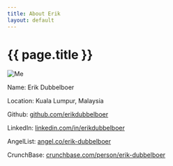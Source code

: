 ```yaml
---
title: About Erik
layout: default
---
```


{{ page.title }}
=====

![Me](https://secure.gravatar.com/avatar/6b9d8c6ed22d20483bc846b8618aef13?s=140)

<div id="about">
<p><span>Name:</span> Erik Dubbelboer</p>
<p><span>Location:</span> Kuala Lumpur, Malaysia</p>
<p><span>Github:</span> <a href="https://github.com/erikdubbelboer" target="_blank">github.com/erikdubbelboer</a></p>
<p><span>LinkedIn:</span> <a href="https://www.linkedin.com/in/erikdubbelboer" target="_blank">linkedin.com/in/erikdubbelboer</a></p>
<p><span>AngelList:</span> <a href="https://angel.co/erik-dubbelboer" target="_blank">angel.co/erik-dubbelboer</a></p>
<p><span>CrunchBase:</span> <a href="https://www.crunchbase.com/person/erik-dubbelboer" target="_blank">crunchbase.com/person/erik-dubbelboer</a></p>
</div>

